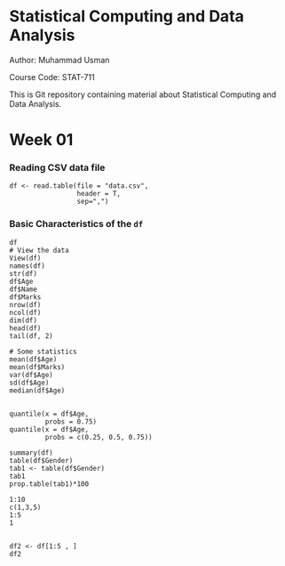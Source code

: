 # Statistical Computing and Data Analysis

Author: Muhammad Usman

Course Code: STAT-711

This is Git repository containing material about Statistical Computing and Data Analysis.

# Week 01
### Reading CSV data file

```{r}
df <- read.table(file = "data.csv",
                 header = T,
                 sep=",")
```
### Basic Characteristics of the `df`

```{r}
df
# View the data
View(df)
names(df)
str(df)
df$Age
df$Name
df$Marks
nrow(df)
ncol(df)
dim(df)
head(df)
tail(df, 2)

# Some statistics
mean(df$Age)
mean(df$Marks)
var(df$Age)
sd(df$Age)
median(df$Age)


quantile(x = df$Age, 
         probs = 0.75)
quantile(x = df$Age, 
         probs = c(0.25, 0.5, 0.75))

summary(df)
table(df$Gender)
tab1 <- table(df$Gender)
tab1
prop.table(tab1)*100

1:10
c(1,3,5)
1:5
1


df2 <- df[1:5 , ]
df2
```
